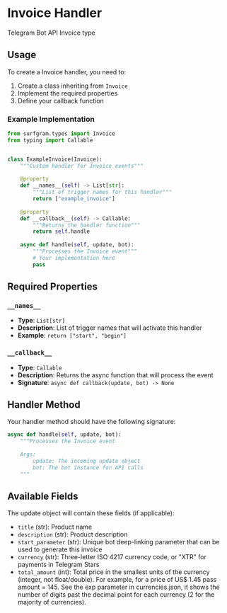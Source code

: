 # Invoice Handler

Telegram Bot API Invoice type

## Usage

To create a Invoice handler, you need to:

1. Create a class inheriting from `Invoice`
2. Implement the required properties
3. Define your callback function

### Example Implementation

```python
from surfgram.types import Invoice
from typing import Callable


class ExampleInvoice(Invoice):
    """Custom handler for Invoice events"""
    
    @property
    def __names__(self) -> List[str]:
        """List of trigger names for this handler"""
        return ["example_invoice"]
    
    @property
    def __callback__(self) -> Callable:
        """Returns the handler function"""
        return self.handle
    
    async def handle(self, update, bot):
        """Processes the Invoice event"""
        # Your implementation here
        pass
```

## Required Properties

### `__names__`
- **Type**: `List[str]`
- **Description**: List of trigger names that will activate this handler
- **Example**: `return ["start", "begin"]`

### `__callback__`
- **Type**: `Callable`
- **Description**: Returns the async function that will process the event
- **Signature**: `async def callback(update, bot) -> None`

## Handler Method

Your handler method should have the following signature:

```python
async def handle(self, update, bot):
    """Processes the Invoice event
    
    Args:
        update: The incoming update object
        bot: The bot instance for API calls
    """
```

## Available Fields

The update object will contain these fields (if applicable):

- `title` (str): Product name
- `description` (str): Product description
- `start_parameter` (str): Unique bot deep-linking parameter that can be used to generate this invoice
- `currency` (str): Three-letter ISO 4217 currency code, or "XTR" for payments in Telegram Stars
- `total_amount` (int): Total price in the smallest units of the currency (integer, not float/double). For example, for a price of US$ 1.45 pass amount = 145. See the exp parameter in currencies.json, it shows the number of digits past the decimal point for each currency (2 for the majority of currencies).
